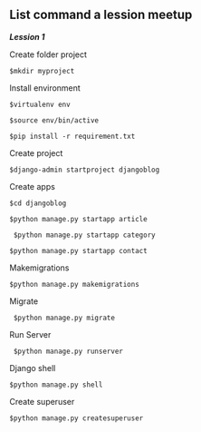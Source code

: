 ## List command a lession meetup


**_Lession 1_**

Create folder project

``
 $mkdir myproject
``

Install environment

``
  $virtualenv env
``

``
  $source env/bin/active
``

``
  $pip install -r requirement.txt
``

Create project

``
 $django-admin startproject djangoblog
``


Create apps

``
  $cd djangoblog
``

``
  $python manage.py startapp article
``

`` 
  $python manage.py startapp category
``

``
  $python manage.py startapp contact
``

Makemigrations

``
      $python manage.py makemigrations
``

Migrate

`` 
  $python manage.py migrate
``

Run Server

`` 
  $python manage.py runserver
``

Django shell

``
  $python manage.py shell
``

Create superuser

``
  $python manage.py createsuperuser
``

